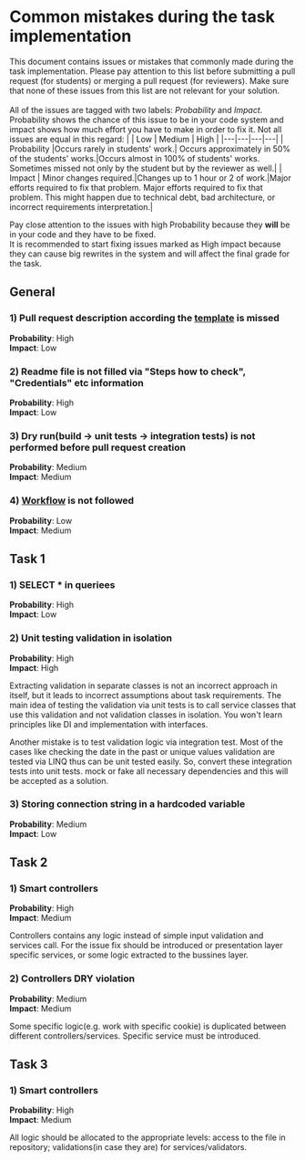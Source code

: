 # Common mistakes during the task implementation

This document contains issues or mistakes that commonly made during the task implementation. Please pay attention to this list before submitting a pull request (for students) or merging a pull request (for reviewers). Make sure that none of these issues from this list are not relevant for your solution.<br/><br/>
All of the issues are tagged with two labels: *Probability* and *Impact*. Probability shows the chance of this issue to be in your code system and impact shows how much effort you have to make in order to fix it. Not all issues are equal in this regard:
|   | Low | Medium | High |
|---|---|---|---|
| Probability  |Occurs rarely in students' work.| Occurs approximately in 50% of the students' works.|Occurs almost in 100% of students' works. Sometimes missed not only by the student but by the reviewer as well.|
| Impact  | Minor changes required.|Changes up to 1 hour or 2 of work.|Major efforts required to fix that problem. Major efforts required to fix that problem. This might happen due to technical debt, bad architecture, or incorrect requirements interpretation.| 

Pay close attention to the issues with high Probability because they **will** be in your code and they have to be fixed.<br/>
It is recommended to start fixing issues marked as High impact because they can cause big rewrites in the system and will affect the final grade for the task.

## General
### 1) Pull request description according the [template](https://github.com/EPAM-Gomel-NET-Lab/Docs/blob/main/docs/pull_request_template.md]) is missed
**Probability**: High</br>
**Impact**: Low

### 2) Readme file is not filled via "Steps how to check", "Credentials" etc information
**Probability**: High</br>
**Impact**: Low

### 3) Dry run(build -> unit tests -> integration tests) is not performed before pull request creation
**Probability**: Medium</br>
**Impact**: Medium

### 4) [Workflow](https://github.com/EPAM-Gomel-NET-Lab/Docs/blob/main/docs/workflow.md) is not followed
**Probability**: Low</br>
**Impact**: Medium

## Task 1
### 1) SELECT * in queriees
**Probability**: High</br>
**Impact**: Low

### 2) Unit testing validation in isolation
**Probability**: High</br>
**Impact**: High

Extracting validation in separate classes is not an incorrect approach in itself, but it leads to incorrect assumptions about task requirements. The main idea of testing the validation via unit tests is to call service classes that use this validation and not validation classes in isolation. You won't learn principles like DI and implementation with interfaces.

Another mistake is to test validation logic via integration test. Most of the cases like checking the date in the past or unique values validation are tested via LINQ thus can be unit tested easily. So, convert these integration tests into unit tests. mock or fake all necessary dependencies and this will be accepted as a solution.

### 3) Storing connection string in a hardcoded variable
**Probability**: Medium</br>
**Impact**: Low

## Task 2
### 1) Smart controllers
**Probability**: High</br>
**Impact**: Medium

Controllers contains any logic instead of simple input validation and services call. For the issue fix should be introduced or presentation layer specific services, or some logic extracted to the bussines layer.

### 2) Controllers DRY violation
**Probability**: Medium</br>
**Impact**: Medium

Some specific logic(e.g. work with specific cookie) is duplicated between different controllers/services. Specific service must be introduced.

## Task 3
### 1) Smart controllers
**Probability**: High</br>
**Impact**: Medium

All logic should be allocated to the appropriate levels: access to the file in repository; validations(in case they are) for services/validators.

